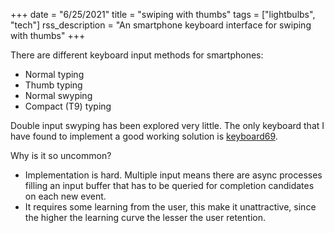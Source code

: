 +++
date = "6/25/2021"
title = "swiping with thumbs"
tags = ["lightbulbs", "tech"]
rss_description = "An smartphone keyboard interface for swiping with thumbs"
+++

There are different keyboard input methods for smartphones:
- Normal typing
- Thumb typing
- Normal swyping
- Compact (T9) typing

Double input swyping has been explored very little. The only keyboard that I have found to implement a good working solution is [keyboard69].

Why is it so uncommon?
- Implementation is hard. Multiple input means there are async processes filling an input buffer that has to be queried for completion candidates on each new event.
- It requires some learning from the user, this make it unattractive, since the higher the learning curve the lesser the user retention.

[keyboard69]: https://play.google.com/store/apps/details?id=com.jormy.sixtynine&hl=en&gl=US
